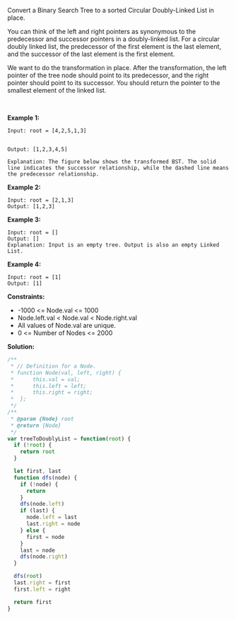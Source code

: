 Convert a Binary Search Tree to a sorted Circular Doubly-Linked List in place.

You can think of the left and right pointers as synonymous to the predecessor and successor pointers in a doubly-linked list. For a circular doubly linked list, the predecessor of the first element is the last element, and the successor of the last element is the first element.

We want to do the transformation in place. After the transformation, the left pointer of the tree node should point to its predecessor, and the right pointer should point to its successor. You should return the pointer to the smallest element of the linked list.

 

**Example 1:**
```
Input: root = [4,2,5,1,3]


Output: [1,2,3,4,5]

Explanation: The figure below shows the transformed BST. The solid line indicates the successor relationship, while the dashed line means the predecessor relationship.
```
**Example 2:**
```
Input: root = [2,1,3]
Output: [1,2,3]
```
**Example 3:**
```
Input: root = []
Output: []
Explanation: Input is an empty tree. Output is also an empty Linked List.
```
**Example 4:**
```
Input: root = [1]
Output: [1]
```

**Constraints:**

- -1000 <= Node.val <= 1000
- Node.left.val < Node.val < Node.right.val
- All values of Node.val are unique.
- 0 <= Number of Nodes <= 2000

**Solution:**

```javascript
/**
 * // Definition for a Node.
 * function Node(val, left, right) {
 *      this.val = val;
 *      this.left = left;
 *      this.right = right;
 *  };
 */
/**
 * @param {Node} root
 * @return {Node}
 */
var treeToDoublyList = function(root) {
  if (!root) {
    return root
  }

  let first, last
  function dfs(node) {
    if (!node) {
      return
    }
    dfs(node.left)
    if (last) {
      node.left = last
      last.right = node
    } else {
      first = node
    }
    last = node
    dfs(node.right)
  }

  dfs(root)
  last.right = first
  first.left = right

  return first
}
```
